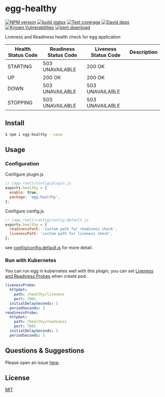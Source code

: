 # egg-healthy

[![NPM version][npm-image]][npm-url]
[![build status][travis-image]][travis-url]
[![Test coverage][codecov-image]][codecov-url]
[![David deps][david-image]][david-url]
[![Known Vulnerabilities][snyk-image]][snyk-url]
[![npm download][download-image]][download-url]

[npm-image]: https://img.shields.io/npm/v/egg-healthy.svg?style=flat-square
[npm-url]: https://npmjs.org/package/egg-healthy
[travis-image]: https://img.shields.io/travis/eggjs/egg-healthy.svg?style=flat-square
[travis-url]: https://travis-ci.org/eggjs/egg-healthy
[codecov-image]: https://img.shields.io/codecov/c/github/eggjs/egg-healthy.svg?style=flat-square
[codecov-url]: https://codecov.io/github/eggjs/egg-healthy?branch=master
[david-image]: https://img.shields.io/david/eggjs/egg-healthy.svg?style=flat-square
[david-url]: https://david-dm.org/eggjs/egg-healthy
[snyk-image]: https://snyk.io/test/npm/egg-healthy/badge.svg?style=flat-square
[snyk-url]: https://snyk.io/test/npm/egg-healthy
[download-image]: https://img.shields.io/npm/dm/egg-healthy.svg?style=flat-square
[download-url]: https://npmjs.org/package/egg-healthy

Liveness and Readiness health check for egg application

Health Status Code | Readiness Status Code | Liveness Status Code | Description
-- | -- | -- | --
STARTING | 503 UNAVAILABLE | 200 OK
UP | 200 OK | 200 OK
DOWN | 503 UNAVAILABLE | 503 UNAVAILABLE
STOPPING | 503 UNAVAILABLE | 503 UNAVAILABLE

## Install

```bash
$ npm i egg-healthy --save
```

## Usage

### Configuration

Configure plugin.js

```js
// {app_root}/config/plugin.js
exports.healthy = {
  enable: true,
  package: 'egg-healthy',
};
```

Configure config.js

```js
// {app_root}/config/config.default.js
exports.healthy = {
  readinessPath: 'custom path for readiness check',
  livenessPath: 'custom path for liveness check',
};
```

see [config/config.default.js](config/config.default.js) for more detail.

### Run with Kubernetes
You can run egg in kubernetes well with this plugin, you can set [Liveness and Readiness Probes](https://kubernetes.io/docs/tasks/configure-pod-container/configure-liveness-readiness-probes/) when create pod.

```yaml
livenessProbe:
  httpGet:
    path: /healthy/liveness
    port: 7001
  initialDelaySeconds: 3
  periodSeconds: 3
readinessProbe:
  httpGet:
    path: /healthy/readiness
    port: 7001
  initialDelaySeconds: 3
  periodSeconds: 3
```

## Questions & Suggestions

Please open an issue [here](https://github.com/eggjs/egg/issues).

## License

[MIT](LICENSE)
